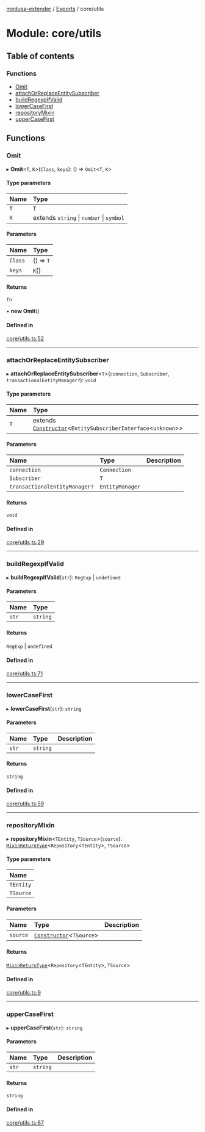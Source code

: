 [medusa-extender](../README.md) / [Exports](../modules.md) / core/utils

# Module: core/utils

## Table of contents

### Functions

- [Omit](core_utils.md#omit)
- [attachOrReplaceEntitySubscriber](core_utils.md#attachorreplaceentitysubscriber)
- [buildRegexpIfValid](core_utils.md#buildregexpifvalid)
- [lowerCaseFirst](core_utils.md#lowercasefirst)
- [repositoryMixin](core_utils.md#repositorymixin)
- [upperCaseFirst](core_utils.md#uppercasefirst)

## Functions

### Omit

▸ **Omit**<`T`, `K`\>(`Class`, `keys`): () => `Omit`<`T`, `K`\>

#### Type parameters

| Name | Type |
| :------ | :------ |
| `T` | `T` |
| `K` | extends `string` \| `number` \| `symbol` |

#### Parameters

| Name | Type |
| :------ | :------ |
| `Class` | () => `T` |
| `keys` | `K`[] |

#### Returns

`fn`

• **new Omit**()

#### Defined in

[core/utils.ts:52](https://github.com/adrien2p/medusa-extender/blob/dcdc178/src/core/utils.ts#L52)

___

### attachOrReplaceEntitySubscriber

▸ **attachOrReplaceEntitySubscriber**<`T`\>(`connection`, `Subscriber`, `transactionalEntityManager?`): `void`

#### Type parameters

| Name | Type |
| :------ | :------ |
| `T` | extends [`Constructor`](core_types.md#constructor)<`EntitySubscriberInterface`<`unknown`\>\> |

#### Parameters

| Name | Type | Description |
| :------ | :------ | :------ |
| `connection` | `Connection` |  |
| `Subscriber` | `T` |  |
| `transactionalEntityManager?` | `EntityManager` |  |

#### Returns

`void`

#### Defined in

[core/utils.ts:29](https://github.com/adrien2p/medusa-extender/blob/dcdc178/src/core/utils.ts#L29)

___

### buildRegexpIfValid

▸ **buildRegexpIfValid**(`str`): `RegExp` \| `undefined`

#### Parameters

| Name | Type |
| :------ | :------ |
| `str` | `string` |

#### Returns

`RegExp` \| `undefined`

#### Defined in

[core/utils.ts:71](https://github.com/adrien2p/medusa-extender/blob/dcdc178/src/core/utils.ts#L71)

___

### lowerCaseFirst

▸ **lowerCaseFirst**(`str`): `string`

#### Parameters

| Name | Type | Description |
| :------ | :------ | :------ |
| `str` | `string` |  |

#### Returns

`string`

#### Defined in

[core/utils.ts:59](https://github.com/adrien2p/medusa-extender/blob/dcdc178/src/core/utils.ts#L59)

___

### repositoryMixin

▸ **repositoryMixin**<`TEntity`, `TSource`\>(`source`): [`MixinReturnType`](core_types.md#mixinreturntype)<`Repository`<`TEntity`\>, `TSource`\>

#### Type parameters

| Name |
| :------ |
| `TEntity` |
| `TSource` |

#### Parameters

| Name | Type | Description |
| :------ | :------ | :------ |
| `source` | [`Constructor`](core_types.md#constructor)<`TSource`\> |  |

#### Returns

[`MixinReturnType`](core_types.md#mixinreturntype)<`Repository`<`TEntity`\>, `TSource`\>

#### Defined in

[core/utils.ts:9](https://github.com/adrien2p/medusa-extender/blob/dcdc178/src/core/utils.ts#L9)

___

### upperCaseFirst

▸ **upperCaseFirst**(`str`): `string`

#### Parameters

| Name | Type | Description |
| :------ | :------ | :------ |
| `str` | `string` |  |

#### Returns

`string`

#### Defined in

[core/utils.ts:67](https://github.com/adrien2p/medusa-extender/blob/dcdc178/src/core/utils.ts#L67)
